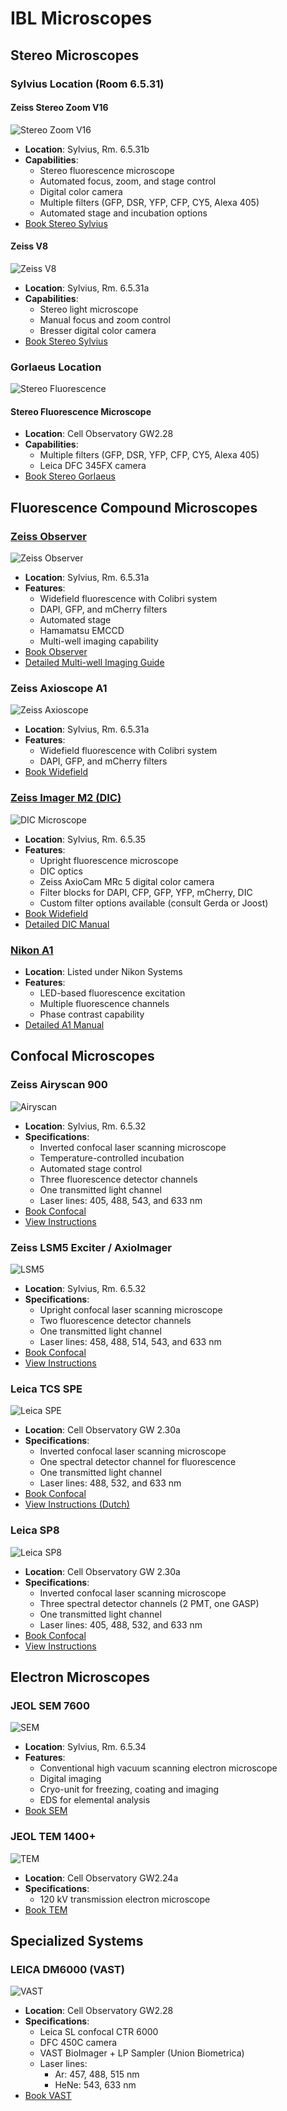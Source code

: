 # IBL Microscopes  

## Stereo Microscopes  

### Sylvius Location (Room 6.5.31)  

#### Zeiss Stereo Zoom V16  
![Stereo Zoom V16](images/ibl/image1.jpeg)  
- **Location**: Sylvius, Rm. 6.5.31b  
- **Capabilities**:  
  - Stereo fluorescence microscope  
  - Automated focus, zoom, and stage control  
  - Digital color camera  
  - Multiple filters (GFP, DSR, YFP, CFP, CY5, Alexa 405)  
  - Automated stage and incubation options  
- [Book Stereo Sylvius](https://www.supersaas.com/schedule/IBL_Stereo/Stereo_Sylvius)  

#### Zeiss V8  
![Zeiss V8](images/ibl/image2.jpeg)  
- **Location**: Sylvius, Rm. 6.5.31a  
- **Capabilities**:  
  - Stereo light microscope  
  - Manual focus and zoom control  
  - Bresser digital color camera  
- [Book Stereo Sylvius](https://www.supersaas.com/schedule/IBL_Stereo/Stereo_Sylvius)  

### Gorlaeus Location  
![Stereo Fluorescence](images/ibl/image3.jpeg)  

#### Stereo Fluorescence Microscope  
- **Location**: Cell Observatory GW2.28  
- **Capabilities**:  
  - Multiple filters (GFP, DSR, YFP, CFP, CY5, Alexa 405)  
  - Leica DFC 345FX camera  
- [Book Stereo Gorlaeus](https://www.supersaas.com/schedule/IBL_Stereo/Stereo_Gorlaeus)  

## Fluorescence Compound Microscopes  

### [Zeiss Observer](widefield-observer.md)  
![Zeiss Observer](images/ibl/image4.jpeg)  
- **Location**: Sylvius, Rm. 6.5.31a  
- **Features**:  
  - Widefield fluorescence with Colibri system  
  - DAPI, GFP, and mCherry filters  
  - Automated stage  
  - Hamamatsu EMCCD  
  - Multi-well imaging capability  
- [Book Observer](https://www.supersaas.com/schedule/IBL_FluoWide/Observer_widefield)  
- [Detailed Multi-well Imaging Guide](widefield-observer.md)  

### Zeiss Axioscope A1  
![Zeiss Axioscope](images/ibl/image5.jpeg)  
- **Location**: Sylvius, Rm. 6.5.31a  
- **Features**:  
  - Widefield fluorescence with Colibri system  
  - DAPI, GFP, and mCherry filters  
- [Book Widefield](https://www.supersaas.com/schedule/IBL_FluoWide/Fluorescence_widefield)  

### [Zeiss Imager M2 (DIC)](dic.md)  
![DIC Microscope](images/ibl/image6.jpeg)  
- **Location**: Sylvius, Rm. 6.5.35  
- **Features**:  
  - Upright fluorescence microscope  
  - DIC optics  
  - Zeiss AxioCam MRc 5 digital color camera  
  - Filter blocks for DAPI, CFP, GFP, YFP, mCherry, DIC  
  - Custom filter options available (consult Gerda or Joost)  
- [Book Widefield](https://www.supersaas.com/schedule/IBL_FluoWide/Fluorescence_widefield)  
- [Detailed DIC Manual](dic.md)  

### [Nikon A1](a1.md)  
- **Location**: Listed under Nikon Systems  
- **Features**:  
  - LED-based fluorescence excitation  
  - Multiple fluorescence channels  
  - Phase contrast capability  
- [Detailed A1 Manual](a1.md)  

## Confocal Microscopes  

### Zeiss Airyscan 900  
![Airyscan](images/ibl/image7.jpeg)  
- **Location**: Sylvius, Rm. 6.5.32  
- **Specifications**:  
  - Inverted confocal laser scanning microscope  
  - Temperature-controlled incubation  
  - Automated stage control  
  - Three fluorescence detector channels  
  - One transmitted light channel  
  - Laser lines: 405, 488, 543, and 633 nm  
- [Book Confocal](https://www.supersaas.com/schedule/IBL_Confocal/Confocals)  
- [View Instructions](https://video.leidenuniv.nl/media/t/1_40bwf016)  

### Zeiss LSM5 Exciter / AxioImager  
![LSM5](images/ibl/image8.jpeg)  
- **Location**: Sylvius, Rm. 6.5.32  
- **Specifications**:  
  - Upright confocal laser scanning microscope  
  - Two fluorescence detector channels  
  - One transmitted light channel  
  - Laser lines: 458, 488, 514, 543, and 633 nm  
- [Book Confocal](https://www.supersaas.com/schedule/IBL_Confocal/Confocals)  
- [View Instructions](https://video.leidenuniv.nl/media/t/1_6vcjjhfu)  

### Leica TCS SPE  
![Leica SPE](images/ibl/image9.jpeg)  
- **Location**: Cell Observatory GW 2.30a  
- **Specifications**:  
  - Inverted confocal laser scanning microscope  
  - One spectral detector channel for fluorescence  
  - One transmitted light channel  
  - Laser lines: 488, 532, and 633 nm  
- [Book Confocal](https://www.supersaas.com/schedule/IBL_Confocal/Confocals)  
- [View Instructions (Dutch)](https://video.leidenuniv.nl/media/t/1_498i179v)  

### Leica SP8  
![Leica SP8](images/ibl/image10.jpeg)  
- **Location**: Cell Observatory GW 2.30a  
- **Specifications**:  
  - Inverted confocal laser scanning microscope  
  - Three spectral detector channels (2 PMT, one GASP)  
  - One transmitted light channel  
  - Laser lines: 405, 488, 532, and 633 nm  
- [Book Confocal](https://www.supersaas.com/schedule/IBL_Confocal/Confocals)  
- [View Instructions](https://video.leidenuniv.nl/media/t/1_0bxcqbo8)  

## Electron Microscopes  

### JEOL SEM 7600  
![SEM](images/ibl/image11.jpeg)  
- **Location**: Sylvius, Rm. 6.5.34  
- **Features**:  
  - Conventional high vacuum scanning electron microscope  
  - Digital imaging  
  - Cryo-unit for freezing, coating and imaging  
  - EDS for elemental analysis  
- [Book SEM](https://www.supersaas.com/schedule/IBL_SEM/IBL_SEM)  

### JEOL TEM 1400+  
![TEM](images/ibl/image12.jpeg)  
- **Location**: Cell Observatory GW2.24a  
- **Specifications**:  
  - 120 kV transmission electron microscope  
- [Book TEM](https://www.supersaas.com/schedule/IBL_TEM/TEM)  

## Specialized Systems  

### LEICA DM6000 (VAST)  
![VAST](images/ibl/image13.jpeg)  
- **Location**: Cell Observatory GW2.28  
- **Specifications**:  
  - Leica SL confocal CTR 6000  
  - DFC 450C camera  
  - VAST BioImager + LP Sampler (Union Biometrica)  
  - Laser lines:  
    - Ar: 457, 488, 515 nm  
    - HeNe: 543, 633 nm  
- [Book VAST](https://www.supersaas.com/schedule/IBL_VAST/VAST)

